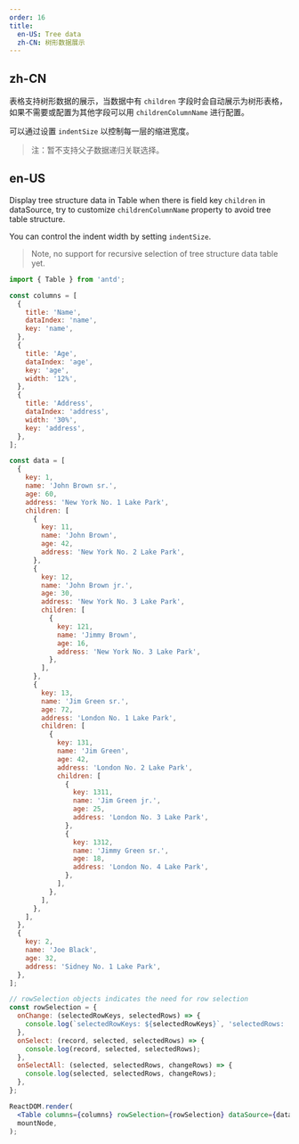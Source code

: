```yaml
---
order: 16
title:
  en-US: Tree data
  zh-CN: 树形数据展示
---
```


## zh-CN

表格支持树形数据的展示，当数据中有 `children` 字段时会自动展示为树形表格，如果不需要或配置为其他字段可以用 `childrenColumnName` 进行配置。

可以通过设置 `indentSize` 以控制每一层的缩进宽度。

> 注：暂不支持父子数据递归关联选择。

## en-US

Display tree structure data in Table when there is field key `children` in dataSource, try to customize `childrenColumnName` property to avoid tree table structure.

You can control the indent width by setting `indentSize`.

> Note, no support for recursive selection of tree structure data table yet.

```jsx
import { Table } from 'antd';

const columns = [
  {
    title: 'Name',
    dataIndex: 'name',
    key: 'name',
  },
  {
    title: 'Age',
    dataIndex: 'age',
    key: 'age',
    width: '12%',
  },
  {
    title: 'Address',
    dataIndex: 'address',
    width: '30%',
    key: 'address',
  },
];

const data = [
  {
    key: 1,
    name: 'John Brown sr.',
    age: 60,
    address: 'New York No. 1 Lake Park',
    children: [
      {
        key: 11,
        name: 'John Brown',
        age: 42,
        address: 'New York No. 2 Lake Park',
      },
      {
        key: 12,
        name: 'John Brown jr.',
        age: 30,
        address: 'New York No. 3 Lake Park',
        children: [
          {
            key: 121,
            name: 'Jimmy Brown',
            age: 16,
            address: 'New York No. 3 Lake Park',
          },
        ],
      },
      {
        key: 13,
        name: 'Jim Green sr.',
        age: 72,
        address: 'London No. 1 Lake Park',
        children: [
          {
            key: 131,
            name: 'Jim Green',
            age: 42,
            address: 'London No. 2 Lake Park',
            children: [
              {
                key: 1311,
                name: 'Jim Green jr.',
                age: 25,
                address: 'London No. 3 Lake Park',
              },
              {
                key: 1312,
                name: 'Jimmy Green sr.',
                age: 18,
                address: 'London No. 4 Lake Park',
              },
            ],
          },
        ],
      },
    ],
  },
  {
    key: 2,
    name: 'Joe Black',
    age: 32,
    address: 'Sidney No. 1 Lake Park',
  },
];

// rowSelection objects indicates the need for row selection
const rowSelection = {
  onChange: (selectedRowKeys, selectedRows) => {
    console.log(`selectedRowKeys: ${selectedRowKeys}`, 'selectedRows: ', selectedRows);
  },
  onSelect: (record, selected, selectedRows) => {
    console.log(record, selected, selectedRows);
  },
  onSelectAll: (selected, selectedRows, changeRows) => {
    console.log(selected, selectedRows, changeRows);
  },
};

ReactDOM.render(
  <Table columns={columns} rowSelection={rowSelection} dataSource={data} />,
  mountNode,
);
```

